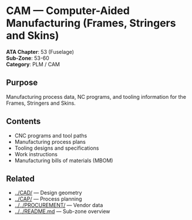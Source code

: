 # CAM — Computer-Aided Manufacturing (Frames, Stringers and Skins)

**ATA Chapter**: 53 (Fuselage)  
**Sub-Zone**: 53-60  
**Category**: PLM / CAM

## Purpose

Manufacturing process data, NC programs, and tooling information for the Frames, Stringers and Skins.

## Contents

- CNC programs and tool paths
- Manufacturing process plans
- Tooling designs and specifications
- Work instructions
- Manufacturing bills of materials (MBOM)

## Related

- [../CAD/](../CAD/) — Design geometry
- [../CAP/](../CAP/) — Process planning
- [../../PROCUREMENT/](../../PROCUREMENT/) — Vendor data
- [../../README.md](../../README.md) — Sub-zone overview
